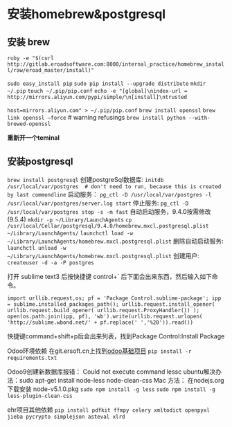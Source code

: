 # 安装homebrew&postgresql

## 安装 brew

`ruby -e "$(curl http://gitlab.eroadsoftware.com:8000/internal_practice/homebrew_install/raw/eroad_master/install)" `

`sudo easy_install pip`
`sudo pip install --upgrade distribute`
`mkdir ~/.pip`
`touch ~/.pip/pip.conf`
`echo -e "[global]\nindex-url = http://mirrors.aliyun.com/pypi/simple/\n[install]\ntrusted`

`host=mirrors.aliyun.com" > ~/.pip/pip.conf`
`brew install openssl`
`brew link openssl —force`  # warning refusings
`brew install python --with-brewed-openssl`

**重新开一个teminal**



## 安装postgresql

`brew install postgresql`
创建postgreSql数据库:
`initdb /usr/local/var/postgres  # don't need to run, because this is created by last commondline`
启动服务：
`pg_ctl -D /usr/local/var/postgres -l /usr/local/var/postgres/server.log start`
停止服务:
`pg_ctl -D /usr/local/var/postgres stop -s -m fast`
自动启动服务，9.4.0按需修改(9.5.4)
`mkdir -p ~/Library/LaunchAgents`
`cp /usr/local/Cellar/postgresql/9.4.0/homebrew.mxcl.postgresql.plist ~/Library/LaunchAgents/`
`launchctl load -w ~/Library/LaunchAgents/homebrew.mxcl.postgresql.plist`
删除自动启动服务:
`launchctl unload -w ~/Library/LaunchAgents/homebrew.mxcl.postgresql.plist`
创建用户:
`createuser -d -a -P postgres`


打开 sublime text3 后按快捷键 control+` 后下面会出来东西，然后输入如下命令。

`import urllib.request,os; pf = 'Package Control.sublime-package'; ipp = sublime.installed_packages_path(); urllib.request.install_opener( urllib.request.build_opener( urllib.request.ProxyHandler()) ); open(os.path.join(ipp, pf), 'wb').write(urllib.request.urlopen( 'http://sublime.wbond.net/' + pf.replace(' ','%20')).read())`

快捷键command+shift+p后会出来列表，找到Package Control:Install Package


Odoo环境依赖
在git.ersoft.cn上找到[odoo基础项目](http://git.ersoft.cn/projects/ODOO)
`pip install -r requirements.txt`

Odoo9创建新数据库报错： Could not execute command lessc
ubuntu解决办法：sudo apt-get install node-less node-clean-css
Mac 方法：
在nodejs.org下载安装 node-v5.1.0.pkg
`sudo npm install -g less`
`sudo npm install -g less-plugin-clean-css`


ehr项目其他依赖
`pip install pdfkit ffmpy celery xmltodict openpyxl jieba pycrypto simplejson asteval xlrd`

